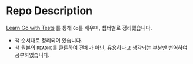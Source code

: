 # Repo Description

[Learn Go with Tests](https://quii.gitbook.io/learn-go-with-tests/) 를 통해 `Go`를 배우며, 챕터별로 정리했습니다.

* 책 순서대로 정리되어 있습니다.
* 책 원본의 `README`를 클론하여 전체가 아닌, 유용하다고 생각되는 부분만 번역하여 공부하였습니다.
